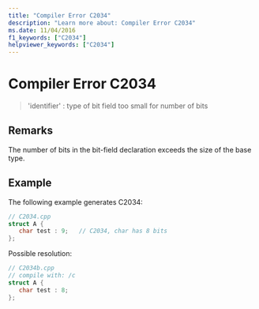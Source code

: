 ```yaml
---
title: "Compiler Error C2034"
description: "Learn more about: Compiler Error C2034"
ms.date: 11/04/2016
f1_keywords: ["C2034"]
helpviewer_keywords: ["C2034"]
---
```

# Compiler Error C2034

> 'identifier' : type of bit field too small for number of bits

## Remarks

The number of bits in the bit-field declaration exceeds the size of the base type.

## Example

The following example generates C2034:

```cpp
// C2034.cpp
struct A {
   char test : 9;   // C2034, char has 8 bits
};
```

Possible resolution:

```cpp
// C2034b.cpp
// compile with: /c
struct A {
   char test : 8;
};
```
